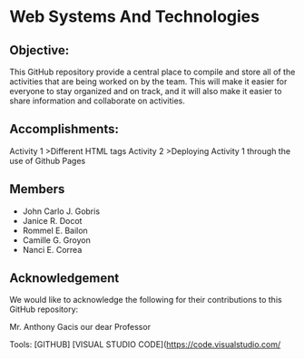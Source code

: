 # Web Systems And Technologies

## Objective:
This GitHub repository provide a central place to compile and store all of the activities that are being worked on by the team. This will make it easier for everyone to stay organized and on track, and it will also make it easier to share information and collaborate on activities.

## Accomplishments:
Activity 1 >Different HTML tags
Activity 2 >Deploying Activity 1 through the use of Github Pages

## Members
- John Carlo J. Gobris
- Janice R. Docot
- Rommel E. Bailon 
- Camille G. Groyon
- Nanci E. Correa
  
## Acknowledgement
We would like to acknowledge the following for their contributions to this GitHub repository:

Mr. Anthony Gacis our dear Professor

Tools:
[GITHUB]
[VISUAL STUDIO CODE](https://code.visualstudio.com/




